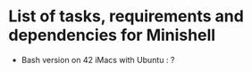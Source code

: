 # List of tasks, requirements and dependencies for Minishell
- Bash version on 42 iMacs with Ubuntu : ?